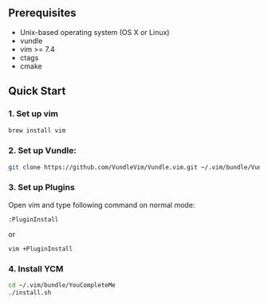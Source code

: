 ## Prerequisites

* Unix-based operating system (OS X or Linux)
* vundle
* vim >= 7.4
* ctags
* cmake

## Quick Start

### 1. Set up vim

```bash
brew install vim
```

### 2. Set up Vundle:

```bash
git clone https://github.com/VundleVim/Vundle.vim.git ~/.vim/bundle/Vundle.vim
```

### 3. Set up Plugins

Open vim and type following command on normal mode:

```
:PluginInstall
```

or 

```
vim +PluginInstall
```

### 4. Install YCM

```bash
cd ~/.vim/bundle/YouCompleteMe
./install.sh
```
